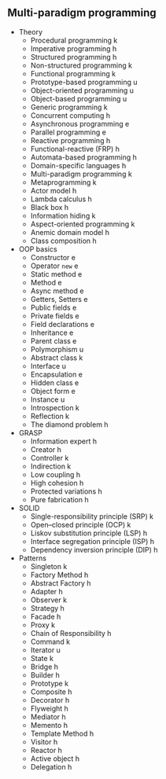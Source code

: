 ## Multi-paradigm programming

- Theory
  - Procedural programming k
  - Imperative programming h
  - Structured programming h
  - Non-structured programming k
  - Functional programming k
  - Prototype-based programming u
  - Object-oriented programming u
  - Object-based programming u
  - Generic programming k
  - Concurrent computing h
  - Asynchronous programming e
  - Parallel programming e
  - Reactive programming h
  - Functional-reactive (FRP) h
  - Automata-based programming h
  - Domain-specific languages h
  - Multi-paradigm programming k
  - Metaprogramming k
  - Actor model h
  - Lambda calculus h
  - Black box h
  - Information hiding k
  - Aspect-oriented programming k
  - Anemic domain model h
  - Class composition h
- OOP basics
  - Constructor e
  - Operator `new` e
  - Static method e
  - Method e
  - Async method e
  - Getters, Setters e
  - Public fields e
  - Private fields e
  - Field declarations e
  - Inheritance e
  - Parent class e
  - Polymorphism u
  - Abstract class k
  - Interface u
  - Encapsulation e
  - Hidden class e
  - Object form e
  - Instance u
  - Introspection k
  - Reflection k
  - The diamond problem h
- GRASP
  - Information expert h
  - Creator h
  - Controller k
  - Indirection k
  - Low coupling h
  - High cohesion h
  - Protected variations h
  - Pure fabrication h
- SOLID
  - Single-responsibility principle (SRP) k
  - Open–closed principle (OCP) k
  - Liskov substitution principle (LSP) h
  - Interface segregation principle (ISP) h
  - Dependency inversion principle (DIP) h
- Patterns
  - Singleton k
  - Factory Method h
  - Abstract Factory h
  - Adapter h
  - Observer k
  - Strategy h
  - Facade h
  - Proxy k
  - Chain of Responsibility h
  - Command k
  - Iterator u
  - State k
  - Bridge h
  - Builder h
  - Prototype k
  - Composite h
  - Decorator h
  - Flyweight h
  - Mediator h
  - Memento h
  - Template Method h
  - Visitor h
  - Reactor h
  - Active object h
  - Delegation h

